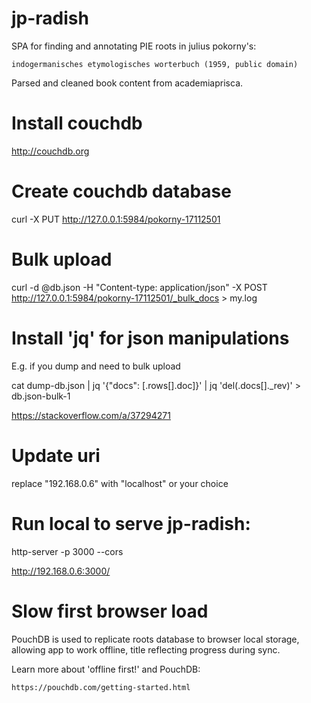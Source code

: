# jp-radish
SPA for finding and annotating PIE roots in julius pokorny's:

    indogermanisches etymologisches worterbuch (1959, public domain)

Parsed and cleaned book content from academiaprisca.

# Install couchdb
http://couchdb.org

# Create couchdb database
curl -X PUT http://127.0.0.1:5984/pokorny-17112501

# Bulk upload
curl -d @db.json -H "Content-type: application/json" -X POST http://127.0.0.1:5984/pokorny-17112501/_bulk_docs > my.log
 
# Install 'jq' for json manipulations
E.g. if you dump and need to bulk upload

cat dump-db.json | jq '{"docs": [.rows[].doc]}' | jq 'del(.docs[]._rev)' > db.json-bulk-1

https://stackoverflow.com/a/37294271

# Update uri
replace "192.168.0.6" with "localhost" or your choice

# Run local to serve jp-radish:
http-server -p 3000 --cors

http://192.168.0.6:3000/

# Slow first browser load

PouchDB is used to replicate roots database to browser local storage,
allowing app to work offline, title reflecting progress during sync.

Learn more about 'offline first!' and PouchDB:

    https://pouchdb.com/getting-started.html
